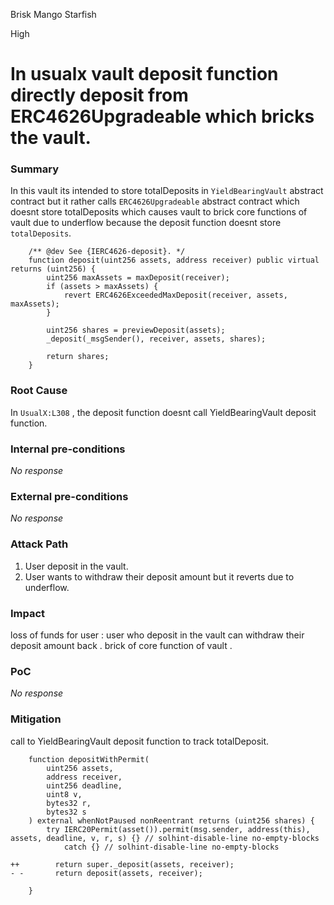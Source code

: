 Brisk Mango Starfish

High

# In usualx vault deposit function directly deposit from ERC4626Upgradeable which bricks the vault.

### Summary

In this vault its intended to store totalDeposits in ``YieldBearingVault`` abstract contract but it rather calls ``ERC4626Upgradeable`` abstract contract  which doesnt store totalDeposits  which causes vault to brick core functions of vault due to underflow because the deposit function doesnt store  `` totalDeposits``.

```solidity
    /** @dev See {IERC4626-deposit}. */
    function deposit(uint256 assets, address receiver) public virtual returns (uint256) {
        uint256 maxAssets = maxDeposit(receiver);
        if (assets > maxAssets) {
            revert ERC4626ExceededMaxDeposit(receiver, assets, maxAssets);
        }

        uint256 shares = previewDeposit(assets);
        _deposit(_msgSender(), receiver, assets, shares);

        return shares;
    } 
```

### Root Cause

In `UsualX:L308` , the deposit function doesnt call YieldBearingVault  deposit function.

### Internal pre-conditions

_No response_

### External pre-conditions

_No response_

### Attack Path

1. User deposit in the vault.
2. User wants to withdraw their deposit amount but it reverts due to underflow. 

### Impact

loss of funds for user : user who deposit in the vault can withdraw their deposit amount back .
brick of core function of vault . 

### PoC

_No response_

### Mitigation

call to YieldBearingVault deposit function to track totalDeposit.

```solidity 
    function depositWithPermit(
        uint256 assets,
        address receiver,
        uint256 deadline,
        uint8 v,
        bytes32 r,
        bytes32 s
    ) external whenNotPaused nonReentrant returns (uint256 shares) {
        try IERC20Permit(asset()).permit(msg.sender, address(this), assets, deadline, v, r, s) {} // solhint-disable-line no-empty-blocks
            catch {} // solhint-disable-line no-empty-blocks

++        return super._deposit(assets, receiver);
- -       return deposit(assets, receiver);

    }

```
